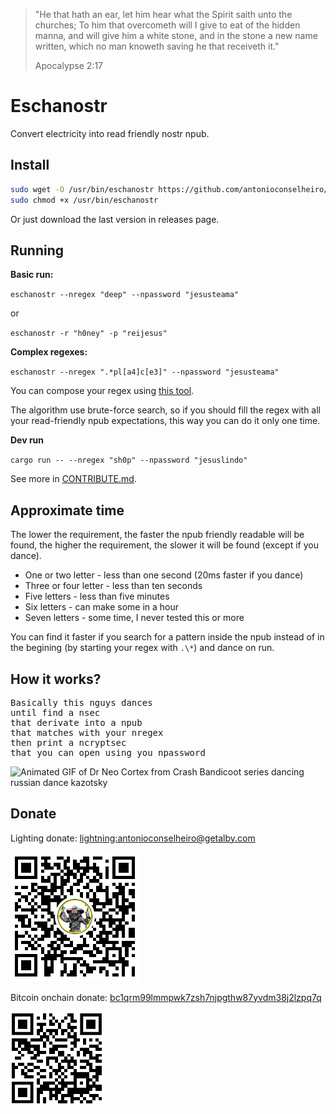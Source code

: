 > "He that hath an ear, let him hear what the Spirit saith unto the
> churches; To him that overcometh will I give to eat of the hidden
> manna, and will give him a white stone, and in the stone a new name
> written, which no man knoweth saving he that receiveth it."
>
> Apocalypse 2:17

# Eschanostr

Convert electricity into read friendly nostr npub.

## Install

```sh
sudo wget -O /usr/bin/eschanostr https://github.com/antonioconselheiro/eschanostr/releases/download/1.0.1/eschanostr;
sudo chmod +x /usr/bin/eschanostr
```

Or just download the last version in releases page.

## Running

**Basic run:**

`eschanostr --nregex "deep" --npassword "jesusteama"`

or

`eschanostr -r "h0ney" -p "reijesus"`

**Complex regexes:**

`eschanostr --nregex ".*pl[a4]c[e3]" --npassword "jesusteama"`

You can compose your regex using [this tool](https://jex.im/regulex/#!flags=&re=.*h%5Bo0%5Drs%5Be3%5Ds%3F).

The algorithm use brute-force search, so if you should fill the regex with all your read-friendly npub expectations, this way you can do it only one time.

**Dev run**

`cargo run -- --nregex "sh0p" --npassword "jesuslindo"`

See more in [CONTRIBUTE.md](./CONTRIBUTE.md).

## Approximate time

The lower the requirement, the faster the npub friendly readable will be found, the higher the requirement, the slower it will be found (except if you dance).

- One or two letter - less than one second (20ms faster if you dance)
- Three or four letter - less than ten seconds
- Five letters - less than five minutes
- Six letters - can make some in a hour
- Seven letters - some time, I never tested this or more

You can find it faster if you search for a pattern inside the npub instead of in the begining (by starting your regex with `.\*`) and dance on run.

## How it works?

<pre>
Basically this nguys dances
until find a nsec
that derivate into a npub
that matches with your nregex
then print a ncryptsec
that you can open using you npassword
</pre>

![Animated GIF of Dr Neo Cortex from Crash Bandicoot series dancing russian dance kazotsky](./dr-neo-cortex-kazotsky.gif)

## Donate

Lighting donate: <a href="lightning:antonioconselheiro@getalby.com">lightning:antonioconselheiro@getalby.com</a>

![zap me](https://raw.githubusercontent.com/antonioconselheiro/antonioconselheiro/main/img/qrcode-wallet-lighting.png)

Bitcoin onchain donate: <a href="bitcoin:bc1qrm99lmmpwk7zsh7njpgthw87yvdm38j2lzpq7q">bc1qrm99lmmpwk7zsh7njpgthw87yvdm38j2lzpq7q</a>

![zap me](https://raw.githubusercontent.com/antonioconselheiro/antonioconselheiro/main/img/qrcode-wallet-bitcoin.png)
